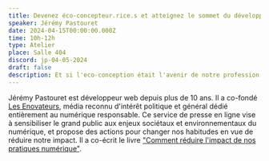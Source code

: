```yaml
---
title: Devenez éco-concepteur.rice.s et atteignez le sommet du développement
speaker: Jérémy Pastouret
date: 2024-04-15T00:00:00.000Z
time: 10h-12h
type: Atelier
place: Salle 404
discord: jp-04-05-2024
draft: false
description: Et si l'eco-conception était l'avenir de notre profession ? Face à la multiplication des concurrents dans notre métier (IA, solutions no-code...) l'éco-conception nous permet de concevoir différemment nos services numériques, d'intégrer davantage de réflexion, nous amène à sortir de nos outils et librairies toutes faites, nous permet de reprendre le contrôle sur nos systèmes. Plus qu'une ligne sur un CV, c'est un nouveau sens à notre métier. Venez découvrir pourquoi l'eco-conception est incontournable, avec ses avantages comme ses inconvénients.
---
```


Jérémy Pastouret est développeur web depuis plus de 10 ans. Il a co-fondé <a href="https://les-enovateurs.com/" class="link">Les Enovateurs</a>, média reconnu d'intérêt politique et général dédié entièrement au numérique responsable. Ce service de presse en ligne vise à sensibiliser le grand public aux enjeux sociétaux et environnementaux du numérique, et propose des actions pour changer nos habitudes en vue de réduire notre impact. Il a co-écrit le livre <a href="https://www.editions-eni.fr/supports-de-cours/livre/comment-reduire-l-impact-de-nos-pratiques-numeriques-les-cles-pour-agir-9782409040108" class="link"> "Comment réduire l'impact de nos pratiques numérique"</a>.
